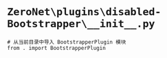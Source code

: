 # `ZeroNet\plugins\disabled-Bootstrapper\__init__.py`

```
# 从当前目录中导入 BootstrapperPlugin 模块
from . import BootstrapperPlugin
```